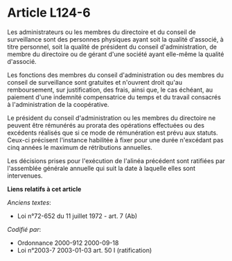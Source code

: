 # Article L124-6

Les administrateurs ou les membres du directoire et du conseil de surveillance sont des personnes physiques ayant soit la
qualité d'associé, à titre personnel, soit la qualité de président du conseil d'administration, de membre du directoire ou de
gérant d'une société ayant elle-même la qualité d'associé.

Les fonctions des membres du conseil d'administration ou des membres du conseil de surveillance sont gratuites et n'ouvrent
droit qu'au remboursement, sur justification, des frais, ainsi que, le cas échéant, au paiement d'une indemnité compensatrice
du temps et du travail consacrés à l'administration de la coopérative.

Le président du conseil d'administration ou les membres du directoire ne peuvent être rémunérés au prorata des opérations
effectuées ou des excédents réalisés que si ce mode de rémunération est prévu aux statuts. Ceux-ci précisent l'instance
habilitée à fixer pour une durée n'excédant pas cinq années le maximum de rétributions annuelles.

Les décisions prises pour l'exécution de l'alinéa précédent sont ratifiées par l'assemblée générale annuelle qui suit la date
à laquelle elles sont intervenues.

**Liens relatifs à cet article**

_Anciens textes_:

  - Loi n°72-652 du 11 juillet 1972 - art. 7 (Ab)

_Codifié par_:

  - Ordonnance 2000-912 2000-09-18
  - Loi n°2003-7 2003-01-03 art. 50 I (ratification)
